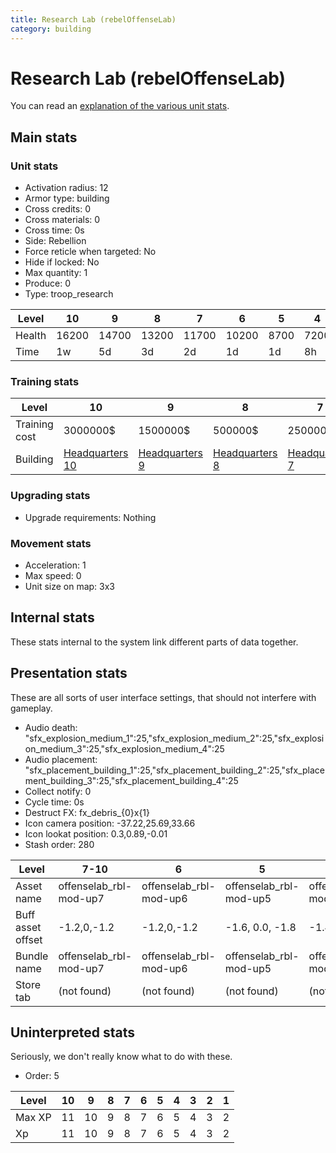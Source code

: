 ```yaml
---
title: Research Lab (rebelOffenseLab)
category: building
---
```


# Research Lab (rebelOffenseLab)

You can read an [explanation  of the various unit stats](unitexplained.md).

## Main stats

### Unit stats

  * Activation radius: 12
  * Armor type: building
  * Cross credits: 0
  * Cross materials: 0
  * Cross time: 0s
  * Side: Rebellion
  * Force reticle when targeted: No
  * Hide if locked: No
  * Max quantity: 1
  * Produce: 0
  * Type: troop_research

|Level |10   |9    |8    |7    |6    |5   |4   |3   |2   |1   |
|------|-----|-----|-----|-----|-----|----|----|----|----|----|
|Health|16200|14700|13200|11700|10200|8700|7200|5400|4500|3000|
|Time  |1w   |5d   |3d   |2d   |1d   |1d  |8h  |2h  |1h  |5m  |


### Training stats

|Level        |10                             |9                             |8                             |7                             |6                             |5                             |4                             |3                             |2                             |1                             |
|-------------|-------------------------------|------------------------------|------------------------------|------------------------------|------------------------------|------------------------------|------------------------------|------------------------------|------------------------------|------------------------------|
|Training cost|3000000$                       |1500000$                      |500000$                       |250000$                       |175000$                       |50000$                        |20000$                        |12500$                        |7500$                         |1000$                         |
|Building     |[Headquarters 10](rebelHQ.html)|[Headquarters 9](rebelHQ.html)|[Headquarters 8](rebelHQ.html)|[Headquarters 7](rebelHQ.html)|[Headquarters 6](rebelHQ.html)|[Headquarters 5](rebelHQ.html)|[Headquarters 4](rebelHQ.html)|[Headquarters 3](rebelHQ.html)|[Headquarters 3](rebelHQ.html)|[Headquarters 3](rebelHQ.html)|


### Upgrading stats

  * Upgrade requirements: Nothing

### Movement stats

  * Acceleration: 1
  * Max speed: 0
  * Unit size on map: 3x3

## Internal stats

These stats internal to the system link different parts of data together.


## Presentation stats

These are all sorts of user interface settings, that should not interfere with gameplay.

  * Audio death: "sfx_explosion_medium_1":25,"sfx_explosion_medium_2":25,"sfx_explosion_medium_3":25,"sfx_explosion_medium_4":25
  * Audio placement: "sfx_placement_building_1":25,"sfx_placement_building_2":25,"sfx_placement_building_3":25,"sfx_placement_building_4":25
  * Collect notify: 0
  * Cycle time: 0s
  * Destruct FX: fx_debris_{0}x{1}
  * Icon camera position: -37.22,25.69,33.66
  * Icon lookat position: 0.3,0.89,-0.01
  * Stash order: 280

|Level            |7-10                  |6                     |5                     |4                     |3                     |2                     |1                     |
|-----------------|----------------------|----------------------|----------------------|----------------------|----------------------|----------------------|----------------------|
|Asset name       |offenselab_rbl-mod-up7|offenselab_rbl-mod-up6|offenselab_rbl-mod-up5|offenselab_rbl-mod-up4|offenselab_rbl-mod-up3|offenselab_rbl-mod-up2|offenselab_rbl-mod-up1|
|Buff asset offset|-1.2,0,-1.2           |-1.2,0,-1.2           |-1.6, 0.0, -1.8       |-1.4,-1,-1.4          |-1.4,-1,-1.4          |-1.4,-1,-1.4          |-1.4,-1,-1.4          |
|Bundle name      |offenselab_rbl-mod-up7|offenselab_rbl-mod-up6|offenselab_rbl-mod-up5|offenselab_rbl-mod-up4|offenselab_rbl-mod-up3|offenselab_rbl-mod-up2|offenselab_rbl-mod-up1|
|Store tab        |(not found)           |(not found)           |(not found)           |(not found)           |(not found)           |(not found)           |army                  |


## Uninterpreted stats

Seriously, we don't really know what to do with these.

  * Order: 5

|Level |10|9 |8|7|6|5|4|3|2|1|
|------|--|--|-|-|-|-|-|-|-|-|
|Max XP|11|10|9|8|7|6|5|4|3|2|
|Xp    |11|10|9|8|7|6|5|4|3|2|


